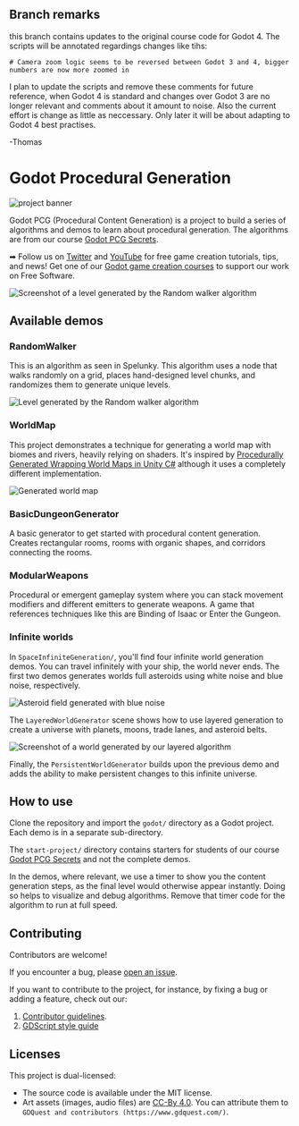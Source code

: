## Branch remarks

this branch contains updates to the original course code for Godot 4. The scripts will be annotated regardings changes like tihs:

```
# Camera zoom logic seems to be reversed between Godot 3 and 4, bigger numbers are now more zoomed in
```

I plan to update the scripts and remove these comments for future reference, when Godot 4 is standard and changes over Godot 3 are no longer relevant and comments about it amount to noise. Also the current effort is change as little as neccessary. Only later it will be about adapting to Godot 4 best practises.

-Thomas

# Godot Procedural Generation

![project banner](./images/pcg-secrets.png)

Godot PCG (Procedural Content Generation) is a project to build a series of algorithms and demos to learn about procedural generation. The algorithms are from our course [Godot PCG Secrets](https://gdquest.mavenseed.com/courses/godot-pcg-secrets).

➡ Follow us on [Twitter](https://twitter.com/NathanGDQuest) and [YouTube](https://www.youtube.com/c/gdquest/) for free game creation tutorials, tips, and news! Get one of our [Godot game creation courses](https://gdquest.mavenseed.com/) to support our work on Free Software.

![Screenshot of a level generated by the Random walker algorithm](./images/random-walker-2.png)

## Available demos

### RandomWalker

This is an algorithm as seen in Spelunky. This algorithm uses a node that walks randomly on a grid, places hand-designed level chunks, and randomizes them to generate unique levels.

![Level generated by the Random walker algorithm](./images/random-walker-1.png)

### WorldMap

This project demonstrates a technique for generating a world map with biomes and rivers, heavily relying on shaders. It's inspired by [Procedurally Generated Wrapping World Maps in Unity C#](http://www.jgallant.com/procedurally-generating-wrapping-world-maps-in-unity-csharp-part-1/) although it uses a completely different implementation.

![Generated world map](./images/world-map.png)

### BasicDungeonGenerator

A basic generator to get started with procedural content generation. Creates rectangular rooms, rooms with organic shapes, and corridors connecting the rooms.

### ModularWeapons

Procedural or emergent gameplay system where you can stack movement modifiers and different emitters to generate weapons. A game that references techniques like this are Binding of Isaac or Enter the Gungeon.

### Infinite worlds

In `SpaceInfiniteGeneration/`, you'll find four infinite world generation demos. You can travel infinitely with your ship, the world never ends. The first two demos generates worlds full asteroids using white noise and blue noise, respectively.

![Asteroid field generated with blue noise](./images/infinite-world-blue-noise.png)

The `LayeredWorldGenerator` scene shows how to use layered generation to create a universe with planets, moons, trade lanes, and asteroid belts.

![Screenshot of a world generated by our layered algorithm](./images/infinite-world-layered.png)

Finally, the `PersistentWorldGenerator` builds upon the previous demo and adds the ability to make persistent changes to this infinite universe.

## How to use

Clone the repository and import the `godot/` directory as a Godot project. Each demo is in a separate sub-directory.

The `start-project/` directory contains starters for students of our course [Godot PCG Secrets](https://gdquest.mavenseed.com/courses/godot-pcg-secrets) and not the complete demos.

In the demos, where relevant, we use a timer to show you the content generation steps, as the final level would otherwise appear instantly. Doing so helps to visualize and debug algorithms. Remove that timer code for the algorithm to run at full speed.

## Contributing

Contributors are welcome!

If you encounter a bug, please [open an issue](https://github.com/GDQuest/godot-game-harvester/issues/new).

If you want to contribute to the project, for instance, by fixing a bug or adding a feature, check out our:

1. [Contributor guidelines](https://www.gdquest.com/docs/guidelines/contributing-to/gdquest-projects/).
1. [GDScript style guide](https://www.gdquest.com/docs/guidelines/best-practices/godot-gdscript/)

## Licenses

This project is dual-licensed:

- The source code is available under the MIT license.
- Art assets (images, audio files) are [CC-By 4.0](https://creativecommons.org/licenses/by/4.0/). You can attribute them to `GDQuest and contributors (https://www.gdquest.com/)`.
